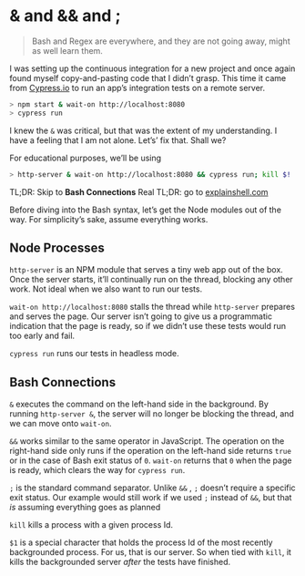 # & and && and ;
> Bash and Regex are everywhere, and they are not going away, might as well learn them.

I was setting up the continuous integration for a new project and once again found myself copy-and-pasting code that I didn’t grasp. This time it came from [Cypress.io](https://docs.cypress.io/guides/guides/continuous-integration.html#Solutions) to run an app’s integration tests on a remote server.

```bash
> npm start & wait-on http://localhost:8080
> cypress run
```     

I knew the `&` was critical, but that was the extent of my understanding. I have a feeling that I am not alone. Let’s’ fix that. Shall we?

For educational purposes, we’ll be using
```bash
> http-server & wait-on http://localhost:8080 && cypress run; kill $!
```

TL;DR: Skip to **Bash Connections**
Real TL;DR: go to [explainshell.com](https://explainshell.com/explain?cmd=http-server+%26+wait-on+http%3A%2F%2Flocalhost%3A8080+%26%26+cypress+run%3B+kill+%24%21)

Before diving into the Bash syntax, let’s get the Node modules out of the way. For simplicity’s sake, assume everything works.

## Node Processes 
`http-server` is an NPM module that serves a tiny web app out of the box. Once the server starts, it’ll continually run on the thread, blocking any other work. Not ideal when we also want to run our tests.

`wait-on http://localhost:8080` stalls the thread while `http-server` prepares and serves the page. Our server isn’t going to give us a programmatic indication that the page is ready, so if we didn’t use these tests would run too early and fail.

`cypress run` runs our tests in headless mode. 

## Bash Connections
`&`  executes the command on the left-hand side in the background. By running `http-server &`, the server will no longer be blocking the thread, and we can move onto `wait-on`.

`&&` works similar to the same operator in JavaScript. The operation on the right-hand side only runs if the operation on the left-hand side returns `true` or in the case of  Bash exit status of `0`.  `wait-on` returns that `0` when the page is ready, which clears the way for `cypress run`. 

`;`  is the standard command separator. Unlike `&&` , `;` doesn’t require a specific exit status. Our example would still work if we used `;` instead of `&&`, but that _is_ assuming everything goes as planned

`kill`  kills a process with a given process Id.

`$1` is a special character that holds the process Id of the most recently backgrounded process. For us, that is our server. So when tied with `kill`, it kills the backgrounded server _after_ the tests have finished.
